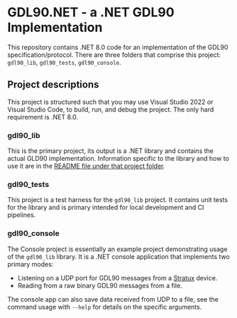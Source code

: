 # GDL90.NET - a .NET GDL90 Implementation

This repository contains .NET 8.0 code for an implementation of the GDL90 specification/protocol. There are three folders that comprise this project: `gdl90_lib`, `gdl90_tests`, `gdl90_console`.

## Project descriptions

This project is structured such that you may use Visual Studio 2022 or Visual Studio Code, to build, run, and debug the project. The only hard requirement is .NET 8.0.

### gdl90_lib

This is the primary project, its output is a .NET library and contains the actual GLD90 implementation. Information specific to the library and how to use it are in the [README file under that project folder](./gdl90_lib/README.md).

### gdl90_tests

This project is a test harness for the `gdl90_lib` project. It contains unit tests for the library and is primary intended for local development and CI pipelines.

### gdl90_console

The Console project is essentially an example project demonstrating usage of the `gdl90_lib` library. It is a .NET console application that implements two primary modes:

* Listening on a UDP port for GDL90 messages from a [Stratux](http://stratux.me/) device.
* Reading from a raw binary GDL90 messages from a file.

The console app can also save data received from UDP to a file, see the command usage with `--help` for details on the specific arguments.
